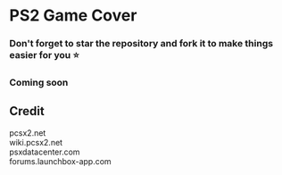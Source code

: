 # PS2 Game Cover

### Don't forget to star the repository and fork it to make things easier for you ⭐
### Coming soon

## Credit
pcsx2.net <br>
wiki.pcsx2.net <br>
psxdatacenter.com <br>
forums.launchbox-app.com <br>
